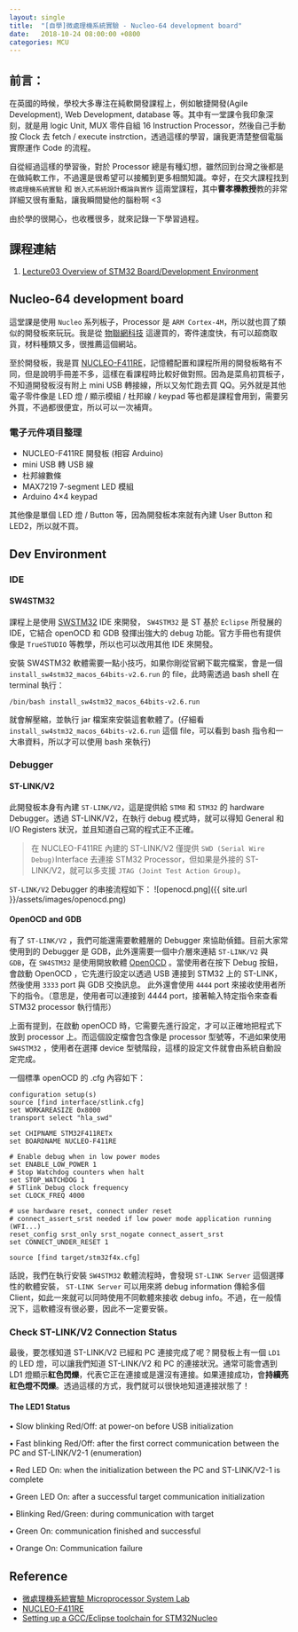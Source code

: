 ```yaml
---
layout: single
title:  "[自學]微處理機系統實驗 - Nucleo-64 development board"
date:   2018-10-24 08:00:00 +0800
categories: MCU
---
```

## 前言：
在英國的時候，學校大多專注在純軟開發課程上，例如敏捷開發(Agile Development), Web Development, database 等。其中有一堂課令我印象深刻，就是用 logic Unit, MUX 零件自組 16 Instruction Processor，然後自己手動按 Clock 去 fetch / execute instrction，透過這樣的學習，讓我更清楚整個電腦實際運作 Code 的流程。

自從經過這樣的學習後，對於 Processor 總是有種幻想，雖然回到台灣之後都是在做純軟工作，不過還是很希望可以接觸到更多相關知識。幸好，在交大課程找到 `微處理機系統實驗` 和 `嵌入式系統設計概論與實作` 這兩堂課程，其中**曹孝櫟教授**教的非常詳細又很有重點，讓我瞬間變他的腦粉啊 <3

由於學的很開心，也收穫很多，就來記錄一下學習過程。

## 課程連結
1. [Lecture03 Overview of STM32 Board/Development Environment](http://ocw.nctu.edu.tw/course_detail-v.php?bgid=9&gid=0&nid=572&v5=KmvfobI87bA)

## Nucleo-64 development board
這堂課是使用 `Nucleo` 系列板子，Processor 是 `ARM Cortex-4M`，所以就也買了類似的開發板來玩玩。我是從 [物聯網科技](https://www.taiwaniot.com.tw/) 這邊買的，寄件速度快，有可以超商取貨，材料種類又多，很推薦這個網站。

至於開發板，我是買 [NUCLEO-F411RE](https://www.taiwaniot.com.tw/product/nucleo-f411re-stm32f411re-mbed)，記憶體配置和課程所用的開發板略有不同，但是說明手冊差不多，這樣在看課程時比較好做對照。因為是菜鳥初買板子，不知道開發板沒有附上 mini USB 轉接線，所以又匆忙跑去買 QQ。另外就是其他電子零件像是 LED 燈 / 顯示模組 / 杜邦線 / keypad 等也都是課程會用到，需要另外買，不過都很便宜，所以可以一次補齊。

### 電子元件項目整理
- NUCLEO-F411RE 開發板 (相容 Arduino)
- mini USB 轉 USB 線
- 杜邦線數條
- MAX7219 7-segment LED 模組
- Arduino 4×4 keypad

其他像是單個 LED 燈 / Button 等，因為開發板本來就有內建 User Button 和 LED2，所以就不買。

## Dev Environment
### IDE
#### SW4STM32
課程上是使用 [SWSTM32](http://www.openstm32.org/HomePage) IDE 來開發， `SW4STM32` 是 ST 基於 `Eclipse` 所發展的 IDE，它結合 openOCD 和 GDB 發揮出強大的 debug 功能。官方手冊也有提供像是 `TrueSTUDIO` 等教學，所以也可以改用其他 IDE 來開發。

安裝 SW4STM32 軟體需要一點小技巧，如果你剛從官網下載完檔案，會是一個 `install_sw4stm32_macos_64bits-v2.6.run` 的 file，此時需透過 bash shell 在 terminal 執行：

```
/bin/bash install_sw4stm32_macos_64bits-v2.6.run
```

就會解壓縮，並執行 jar 檔案來安裝這套軟體了。(仔細看 `install_sw4stm32_macos_64bits-v2.6.run` 這個 file，可以看到 bash 指令和一大串資料，所以才可以使用 bash 來執行)

### Debugger
#### ST-LINK/V2
此開發板本身有內建 `ST-LINK/V2`，這是提供給 `STM8` 和 `STM32` 的 hardware Debugger。透過 ST-LINK/V2，在執行 debug 模式時，就可以得知 General 和 I/O Registers 狀況，並且知道自己寫的程式正不正確。

> 在 NUCLEO-F411RE 內建的 ST-LINK/V2 僅提供 `SWD (Serial Wire Debug)`Interface 去連接 STM32 Processor，但如果是外接的 ST-LINK/V2，就可以多支援 `JTAG (Joint Test Action Group)`。

`ST-LINK/V2` Debugger 的串接流程如下：
![openocd.png]({{ site.url }}/assets/images/openocd.png)

#### OpenOCD and GDB
有了 `ST-LINK/V2` ，我們可能還需要軟體層的 Debugger 來協助偵錯。目前大家常使用到的 Debugger 是 GDB，此外還需要一個中介層來連結 `ST-LINK/V2` 與 `GDB`，在 `SW4STM32` 是使用開放軟體 [OpenOCD](http://openocd.org/) 。當使用者在按下 Debug 按鈕，會啟動 OpenOCD ，它先進行設定以透過 USB 連接到 STM32 上的 ST-LINK，然後使用 `3333` port 與 GDB 交換訊息。 此外還會使用 `4444` port 來接收使用者所下的指令。（意思是，使用者可以連接到 4444 port，接著輸入特定指令來查看 STM32 processor 執行情形）

上面有提到，在啟動 openOCD 時，它需要先進行設定，才可以正確地把程式下放到 processor 上。而這個設定檔會包含像是 processor 型號等，不過如果使用 `SW4STM32` ，使用者在選擇 device 型號階段，這樣的設定文件就會由系統自動設定完成。

一個標準 openOCD 的 .cfg 內容如下：

```
configuration setup(s)
source [find interface/stlink.cfg]
set WORKAREASIZE 0x8000
transport select "hla_swd"

set CHIPNAME STM32F411RETx
set BOARDNAME NUCLEO-F411RE

# Enable debug when in low power modes
set ENABLE_LOW_POWER 1
# Stop Watchdog counters when halt
set STOP_WATCHDOG 1
# STlink Debug clock frequency
set CLOCK_FREQ 4000

# use hardware reset, connect under reset
# connect_assert_srst needed if low power mode application running (WFI...)
reset_config srst_only srst_nogate connect_assert_srst
set CONNECT_UNDER_RESET 1

source [find target/stm32f4x.cfg]
```

話說，我們在執行安裝 `SW4STM32` 軟體流程時，會發現 `ST-LINK Server` 這個選擇性的軟體安裝， `ST-LINK Server` 可以用來將 debug information 傳給多個 Client，如此一來就可以同時使用不同軟體來接收 debug info。不過，在一般情況下，這軟體沒有很必要，因此不一定要安裝。

### Check ST-LINK/V2 Connection Status
最後，要怎樣知道 ST-LINK/V2 已經和 PC 連接完成了呢？開發板上有一個 `LD1` 的 LED 燈，可以讓我們知道 ST-LINK/V2 和 PC 的連接狀況。通常可能會遇到 LD1 燈顯示**紅色閃爍**，代表它正在連接或是還沒有連接。如果連接成功，會**持續亮紅色燈不閃爍**。透過這樣的方式，我們就可以很快地知道連接狀態了！

#### The LED1 Status
• Slow blinking Red/Off: at power-on before USB initialization

• Fast blinking Red/Off: after the first correct communication between the PC and
ST-LINK/V2-1 (enumeration)

• Red LED On: when the initialization between the PC and ST-LINK/V2-1 is complete

• Green LED On: after a successful target communication initialization

• Blinking Red/Green: during communication with target

• Green On: communication finished and successful

• Orange On: Communication failure

## Reference
- [微處理機系統實驗 Microprocessor System Lab](http://ocw.nctu.edu.tw/course_detail.php?bgid=9&gid=0&nid=572)
- [NUCLEO-F411RE](https://www.st.com/en/evaluation-tools/nucleo-f411re.html)
- [Setting up a GCC/Eclipse toolchain for STM32Nucleo ](https://www.carminenoviello.com/2015/01/07/setting-gcceclipse-toolchain-stm32nucleo-part-2/)